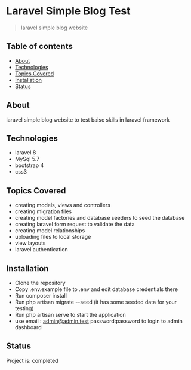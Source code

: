 # Laravel Simple Blog Test 
> laravel simple blog website

## Table of contents
* [About](#about)
* [Technologies](#technologies)
* [Topics Covered](#topics_covered)
* [Installation](#installation)
* [Status](#status)

## About
laravel simple blog website to test baisc skills in laravel framework 
## Technologies
* laravel 8
* MySql 5.7
* bootstrap 4
* css3 
## Topics Covered
* creating models, views and controllers
* creating migration files
* creating model factories and database seeders to seed the database
* creating laravel form request to validate the data
* creating model relationships
* uploading files to local storage
* view layouts
* laravel authentication
## Installation
* Clone the repository
* Copy .env.example file to .env and edit database credentials there
* Run composer install
* Run php artisan migrate --seed (it has some seeded data for your testing)
* Run php artisan serve to start the application 
* use email : admin@admin.test password:password to login to admin dashboard
## Status
Project is: completed
